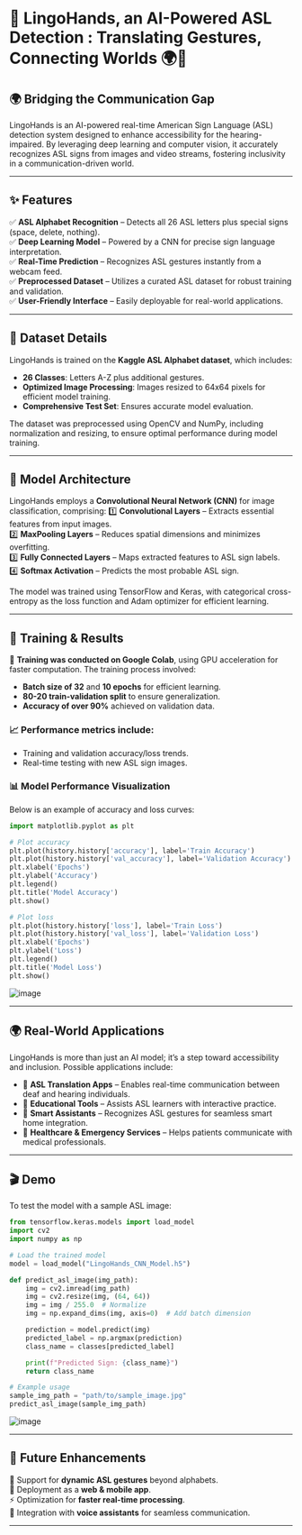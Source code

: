 # 🤟 LingoHands, an AI-Powered ASL Detection : Translating Gestures, Connecting Worlds 🌍🤝

## 🌍 Bridging the Communication Gap

LingoHands is an AI-powered real-time American Sign Language (ASL) detection system designed to enhance accessibility for the hearing-impaired. By leveraging deep learning and computer vision, it accurately recognizes ASL signs from images and video streams, fostering inclusivity in a communication-driven world.

---
## ✨ Features
✅ **ASL Alphabet Recognition** – Detects all 26 ASL letters plus special signs (space, delete, nothing).  
✅ **Deep Learning Model** – Powered by a CNN for precise sign language interpretation.  
✅ **Real-Time Prediction** – Recognizes ASL gestures instantly from a webcam feed.  
✅ **Preprocessed Dataset** – Utilizes a curated ASL dataset for robust training and validation.  
✅ **User-Friendly Interface** – Easily deployable for real-world applications.  

---
## 📂 Dataset Details
LingoHands is trained on the **Kaggle ASL Alphabet dataset**, which includes:
- **26 Classes**: Letters A-Z plus additional gestures.
- **Optimized Image Processing**: Images resized to 64x64 pixels for efficient model training.
- **Comprehensive Test Set**: Ensures accurate model evaluation.

The dataset was preprocessed using OpenCV and NumPy, including normalization and resizing, to ensure optimal performance during model training.

---
## 🧠 Model Architecture
LingoHands employs a **Convolutional Neural Network (CNN)** for image classification, comprising:
1️⃣ **Convolutional Layers** – Extracts essential features from input images.  
2️⃣ **MaxPooling Layers** – Reduces spatial dimensions and minimizes overfitting.  
3️⃣ **Fully Connected Layers** – Maps extracted features to ASL sign labels.  
4️⃣ **Softmax Activation** – Predicts the most probable ASL sign.  

The model was trained using TensorFlow and Keras, with categorical cross-entropy as the loss function and Adam optimizer for efficient learning.

---
## 🎯 Training & Results
🚀 **Training was conducted on Google Colab**, using GPU acceleration for faster computation. The training process involved:
- **Batch size of 32** and **10 epochs** for efficient learning.
- **80-20 train-validation split** to ensure generalization.
- **Accuracy of over 90%** achieved on validation data.

### 📈 Performance metrics include:
- Training and validation accuracy/loss trends.
- Real-time testing with new ASL sign images.

### 📊 Model Performance Visualization
Below is an example of accuracy and loss curves:

```python
import matplotlib.pyplot as plt

# Plot accuracy
plt.plot(history.history['accuracy'], label='Train Accuracy')
plt.plot(history.history['val_accuracy'], label='Validation Accuracy')
plt.xlabel('Epochs')
plt.ylabel('Accuracy')
plt.legend()
plt.title('Model Accuracy')
plt.show()

# Plot loss
plt.plot(history.history['loss'], label='Train Loss')
plt.plot(history.history['val_loss'], label='Validation Loss')
plt.xlabel('Epochs')
plt.ylabel('Loss')
plt.legend()
plt.title('Model Loss')
plt.show()
```
![image](https://github.com/user-attachments/assets/b7a35b04-f042-4d75-a671-0fe38b6d6ba8)

---
## 🌍 Real-World Applications
LingoHands is more than just an AI model; it’s a step toward accessibility and inclusion. Possible applications include:
- 🔹 **ASL Translation Apps** – Enables real-time communication between deaf and hearing individuals.
- 🔹 **Educational Tools** – Assists ASL learners with interactive practice.
- 🔹 **Smart Assistants** – Recognizes ASL gestures for seamless smart home integration.
- 🔹 **Healthcare & Emergency Services** – Helps patients communicate with medical professionals.

---
## 🎬 Demo
To test the model with a sample ASL image:
```python
from tensorflow.keras.models import load_model
import cv2
import numpy as np

# Load the trained model
model = load_model("LingoHands_CNN_Model.h5")

def predict_asl_image(img_path):
    img = cv2.imread(img_path)
    img = cv2.resize(img, (64, 64))
    img = img / 255.0  # Normalize
    img = np.expand_dims(img, axis=0)  # Add batch dimension

    prediction = model.predict(img)
    predicted_label = np.argmax(prediction)
    class_name = classes[predicted_label]

    print(f"Predicted Sign: {class_name}")
    return class_name

# Example usage
sample_img_path = "path/to/sample_image.jpg"
predict_asl_image(sample_img_path)
```
![image](https://github.com/user-attachments/assets/7a4cfe9a-d320-4312-bda0-5baa7c89017c)

---
## 🔮 Future Enhancements
🚀 Support for **dynamic ASL gestures** beyond alphabets.  
📲 Deployment as a **web & mobile app**.  
⚡ Optimization for **faster real-time processing**.  
🤖 Integration with **voice assistants** for seamless communication.  

---
